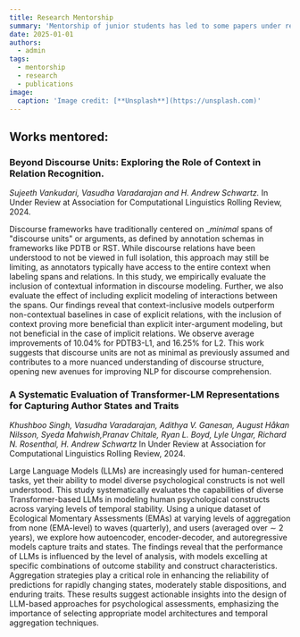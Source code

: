 ```yaml
---
title: Research Mentorship
summary: 'Mentorship of junior students has led to some papers under review at *CL venues.'
date: 2025-01-01
authors:
  - admin
tags:
  - mentorship
  - research
  - publications
image:
  caption: 'Image credit: [**Unsplash**](https://unsplash.com)'
---
```



## Works mentored:

### Beyond Discourse Units: Exploring the Role of Context in Relation Recognition. 
*Sujeeth Vankudari, Vasudha Varadarajan and H. Andrew Schwartz.*
In Under Review at Association for Computational Linguistics Rolling Review, 2024.

Discourse frameworks have traditionally centered on __minimal_ spans of "discourse units" or arguments, as defined by annotation schemas in frameworks like PDTB or RST. While discourse relations have been understood to not be viewed in full isolation, this approach may still be limiting, as annotators typically have access to the entire context when labeling spans and relations. In this study, we empirically evaluate the inclusion of contextual information in discourse modeling. Further, we also evaluate the effect of including explicit modeling of interactions between the spans. Our findings reveal that context-inclusive models outperform non-contextual baselines in case of explicit relations, with the inclusion of context proving more beneficial than explicit inter-argument modeling, but not beneficial in the case of implicit relations. We observe average improvements of 10.04% for PDTB3-L1, and 16.25% for L2. 
This work suggests that discourse units are not as minimal as previously assumed and contributes to a more nuanced understanding of discourse structure, opening new avenues for improving NLP for discourse comprehension.

### A Systematic Evaluation of Transformer-LM Representations for Capturing Author States and Traits 
*Khushboo Singh, Vasudha Varadarajan, Adithya V. Ganesan, August Håkan Nilsson, Syeda Mahwish,Pranav Chitale, Ryan L. Boyd, Lyle Ungar, Richard N. Rosenthal, H. Andrew Schwartz*
In Under Review at Association for Computational Linguistics Rolling Review, 2024.

Large Language Models (LLMs) are increasingly used for human-centered tasks, yet their ability to model diverse psychological constructs is not well understood. This study systematically evaluates the capabilities of diverse Transformer-based LLMs in modeling human psychological constructs across varying levels of temporal stability. Using a unique dataset of Ecological Momentary Assessments (EMAs) at varying levels of aggregation from none (EMA-level) to waves (quarterly), and users (averaged over ∼ 2 years), we explore how autoencoder, encoder-decoder, and autoregressive models capture traits and states. The findings reveal that the performance of LLMs is influenced by the level of analysis, with models excelling at specific combinations of outcome stability and construct characteristics. Aggregation strategies play a critical role in enhancing the reliability of predictions for rapidly changing states, moderately stable dispositions, and enduring traits. These results suggest actionable insights into the design of LLM-based approaches for psychological assessments, emphasizing the importance of selecting appropriate model architectures and temporal aggregation techniques.


